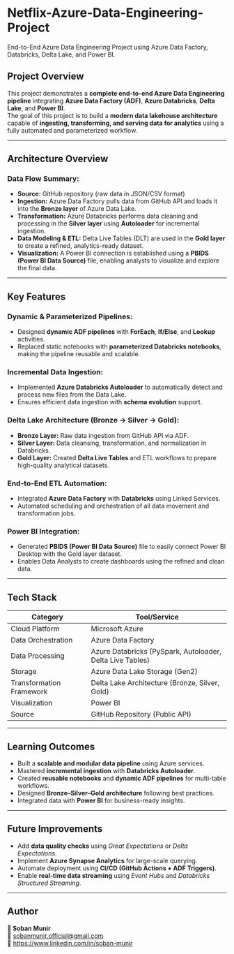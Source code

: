 # Netflix-Azure-Data-Engineering-Project
End-to-End Azure Data Engineering Project using Azure Data Factory, Databricks, Delta Lake, and Power BI.

##  Project Overview  
This project demonstrates a **complete end-to-end Azure Data Engineering pipeline** integrating **Azure Data Factory (ADF)**, **Azure Databricks**, **Delta Lake**, and **Power BI**.  
The goal of this project is to build a **modern data lakehouse architecture** capable of **ingesting, transforming, and serving data for analytics** using a fully automated and parameterized workflow.

---

##  Architecture Overview  

### **Data Flow Summary:**
- **Source:** GitHub repository (raw data in JSON/CSV format)  
- **Ingestion:** Azure Data Factory pulls data from GitHub API and loads it into the **Bronze layer** of Azure Data Lake.  
- **Transformation:** Azure Databricks performs data cleaning and processing in the **Silver layer** using **Autoloader** for incremental ingestion.  
- **Data Modeling & ETL:** Delta Live Tables (DLT) are used in the **Gold layer** to create a refined, analytics-ready dataset.  
- **Visualization:** A Power BI connection is established using a **PBIDS (Power BI Data Source)** file, enabling analysts to visualize and explore the final data.

---

##  Key Features  

###  **Dynamic & Parameterized Pipelines:**  
- Designed **dynamic ADF pipelines** with **ForEach**, **If/Else**, and **Lookup** activities.  
- Replaced static notebooks with **parameterized Databricks notebooks**, making the pipeline reusable and scalable.  

###  **Incremental Data Ingestion:**  
- Implemented **Azure Databricks Autoloader** to automatically detect and process new files from the Data Lake.  
- Ensures efficient data ingestion with **schema evolution** support.  

###  **Delta Lake Architecture (Bronze → Silver → Gold):**  
- **Bronze Layer:** Raw data ingestion from GitHub API via ADF.  
- **Silver Layer:** Data cleansing, transformation, and normalization in Databricks.  
- **Gold Layer:** Created **Delta Live Tables** and ETL workflows to prepare high-quality analytical datasets.  

###  **End-to-End ETL Automation:**  
- Integrated **Azure Data Factory** with **Databricks** using Linked Services.  
- Automated scheduling and orchestration of all data movement and transformation jobs.  

###  **Power BI Integration:**  
- Generated **PBIDS (Power BI Data Source)** file to easily connect Power BI Desktop with the Gold layer dataset.  
- Enables Data Analysts to create dashboards using the refined and clean data.

---

##  Tech Stack  

| **Category** | **Tool/Service** |
|---------------|------------------|
| Cloud Platform | Microsoft Azure |
| Data Orchestration | Azure Data Factory |
| Data Processing | Azure Databricks (PySpark, Autoloader, Delta Live Tables) |
| Storage | Azure Data Lake Storage (Gen2) |
| Transformation Framework | Delta Lake Architecture (Bronze, Silver, Gold) |
| Visualization | Power BI |
| Source | GitHub Repository (Public API) |

---

##  Learning Outcomes  

- Built a **scalable and modular data pipeline** using Azure services.  
- Mastered **incremental ingestion** with **Databricks Autoloader**.  
- Created **reusable notebooks** and **dynamic ADF pipelines** for multi-table workflows.  
- Designed **Bronze–Silver–Gold architecture** following best practices.  
- Integrated data with **Power BI** for business-ready insights.

---

##  Future Improvements  

- Add **data quality checks** using *Great Expectations* or *Delta Expectations*.  
- Implement **Azure Synapse Analytics** for large-scale querying.  
- Automate deployment using **CI/CD (GitHub Actions + ADF Triggers)**.  
- Enable **real-time data streaming** using *Event Hubs* and *Databricks Structured Streaming*.

---

##  Author  

**👤 Soban Munir**  
📧 sobanmunir.official@gmail.com  
💼 https://www.linkedin.com/in/soban-munir  
